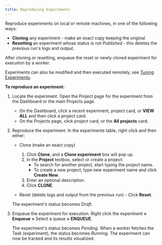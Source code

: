 ```yaml
---
title: Reproducing Experiments
---
```


Reproduce experiments on local or remote machines, in one of the following ways: 
* **Cloning** any experiment - make an exact copy keeping the original
* **Resetting** an experiment whose status is not *Published* - this deletes the previous run's 
logs and output. 
  
After cloning or resetting, enqueue the reset or newly cloned experiment for execution by a worker. 

Experiments can also be modified and then executed remotely, see [Tuning Experiments](webapp_exp_tuning.md). 

**To reproduce an experiment:**

1. Locate the experiment. Open the Project page for the experiment from the Dashboard or the main Projects page.

    * On the Dashboard, click a recent experiment, project card, or **VIEW ALL** and then click a project card.
    * On the Projects page, click project card, or the **All projects** card.

1. Reproduce the experiment. In the experiments table, right click and then either:

    * Clone (make an exact copy) 
    
        1. Click **Clone**, and a **Clone experiment** box will pop up.
        1. In the **Project** textbox, select or create a project:
           * To search for another project, start typing the project name.
           * To create a new project, type new experiment name and click **Create New**.
        1. Enter an optional description.
        1. Click **CLONE**.
         
    * Reset (delete logs and output from the previous run) - Click **Reset**.

    The experiment's status becomes *Draft*.

1. Enqueue the experiment for execution. Right click the experiment **>** **Enqueue** **>** Select a queue **>** **ENQUEUE**. 

    The experiment's status becomes *Pending*. When a worker fetches the Task (experiment), the status becomes *Running*. 
   The experiment can now be tracked and its results visualized.
